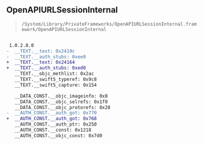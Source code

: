 ## OpenAPIURLSessionInternal

> `/System/Library/PrivateFrameworks/OpenAPIURLSessionInternal.framework/OpenAPIURLSessionInternal`

```diff

 1.0.2.8.0
-  __TEXT.__text: 0x2419c
-  __TEXT.__auth_stubs: 0xee0
+  __TEXT.__text: 0x24164
+  __TEXT.__auth_stubs: 0xed0
   __TEXT.__objc_methlist: 0x2ac
   __TEXT.__swift5_typeref: 0x9c8
   __TEXT.__swift5_capture: 0x154

   __DATA_CONST.__objc_imageinfo: 0x8
   __DATA_CONST.__objc_selrefs: 0x1f0
   __DATA_CONST.__objc_protorefs: 0x28
-  __AUTH_CONST.__auth_got: 0x770
+  __AUTH_CONST.__auth_got: 0x768
   __AUTH_CONST.__auth_ptr: 0x250
   __AUTH_CONST.__const: 0x1218
   __AUTH_CONST.__objc_const: 0x7d0

```
